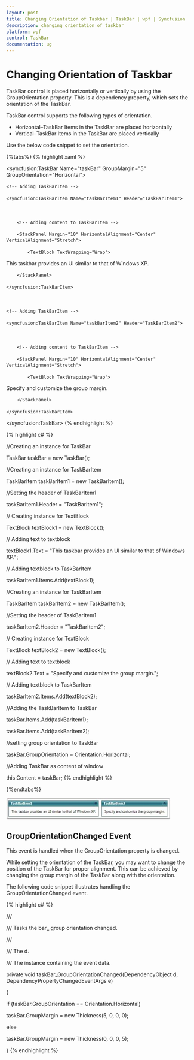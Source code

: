 ```yaml
---
layout: post
title: Changing Orientation of Taskbar | TaskBar | wpf | Syncfusion
description: changing orientation of taskbar
platform: wpf
control: TaskBar
documentation: ug
---
```


# Changing Orientation of Taskbar

TaskBar control is placed horizontally or vertically by using the GroupOrientation property. This is a dependency property, which sets the orientation of the TaskBar.

TaskBar control supports the following types of orientation.

* Horizontal–TaskBar Items in the TaskBar are placed horizontally
* Vertical–TaskBar Items in the TaskBar are placed vertically

Use the below code snippet to set the orientation.

{%tabs%}
{% highlight xaml %}



<!-- Adding TaskBar that have group orientation as horizontal -->

<syncfusion:TaskBar Name="taskBar" GroupMargin="5" GroupOrientation="Horizontal">



    <!-- Adding TaskBarItem -->

    <syncfusion:TaskBarItem Name="taskBarItem1" Header="TaskBarItem1">



        <!-- Adding content to TaskBarItem -->

        <StackPanel Margin="10" HorizontalAlignment="Center" 											VerticalAlignment="Stretch">

            <TextBlock TextWrapping="Wrap">

This taskbar provides an UI similar to that of Windows XP.</TextBlock>

        </StackPanel>

    </syncfusion:TaskBarItem>



    <!-- Adding TaskBarItem -->

    <syncfusion:TaskBarItem Name="taskBarItem2" Header="TaskBarItem2">



        <!-- Adding content to TaskBarItem -->

        <StackPanel Margin="10" HorizontalAlignment="Center" 											VerticalAlignment="Stretch">

            <TextBlock TextWrapping="Wrap">

Specify and customize the group margin.</TextBlock>

        </StackPanel>

    </syncfusion:TaskBarItem>

</syncfusion:TaskBar>
{% endhighlight %}



{% highlight c# %}



//Creating an instance for TaskBar

TaskBar taskBar = new TaskBar();



//Creating an instance for TaskBarItem

TaskBarItem taskBarItem1 = new TaskBarItem();



//Setting the header of TaskBarItem1

taskBarItem1.Header = "TaskBarItem1";



// Creating instance for TextBlock

TextBlock textBlock1 = new TextBlock();



// Adding text to textblock

textBlock1.Text = "This taskbar provides an UI similar to that of Windows XP.";



// Adding textblock to TaskBarItem

taskBarItem1.Items.Add(textBlock1);



//Creating an instance for TaskBarItem

TaskBarItem taskBarItem2 = new TaskBarItem();



//Setting the header of TaskBarItem1

taskBarItem2.Header = "TaskBarItem2";



// Creating instance for TextBlock

TextBlock textBlock2 = new TextBlock();



// Adding text to textblock

textBlock2.Text = "Specify and customize the group margin.";



// Adding textblock to TaskBarItem

taskBarItem2.Items.Add(textBlock2);



//Adding the TaskBarItem to TaskBar

taskBar.Items.Add(taskBarItem1);

taskBar.Items.Add(taskBarItem2);



//setting group orientation to TaskBar

taskBar.GroupOrientation = Orientation.Horizontal;   



//Adding TaskBar as content of window

this.Content = taskBar; 
{% endhighlight %}

{%endtabs%}


![](Changing-Orientation-of-Taskbar_images/Changing-Orientation-of-Taskbar_img1.jpeg)




## GroupOrientationChanged Event

This event is handled when the GroupOrientation property is changed.

While setting the orientation of the TaskBar, you may want to change the position of the TaskBar for proper alignment. This can be achieved by changing the group margin of the TaskBar along with the orientation.

The following code snippet illustrates handling the GroupOrientationChanged event.


{% highlight c# %}



/// <summary>

/// Tasks the bar_ group orientation changed.

/// </summary>

/// <param name="d">The d.</param>

/// <param name="e">The <see cref="System.Windows.DependencyPropertyChangedEventArgs"/> instance 	containing the event data.</param>

private void taskBar_GroupOrientationChanged(DependencyObject d, DependencyPropertyChangedEventArgs e)

{

if (taskBar.GroupOrientation == Orientation.Horizontal)

taskBar.GroupMargin = new Thickness(5, 0, 0, 0);

else

taskBar.GroupMargin = new Thickness(0, 0, 0, 5);

}
{% endhighlight %}


